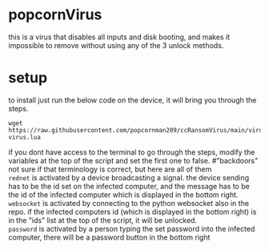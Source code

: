 # popcornVirus
this is a virus that disables all inputs and disk booting, and makes it impossible to remove without using any of the 3 unlock methods.
# setup
to install just run the below code on the device, it will bring you through the steps.
```
wget https://raw.githubusercontent.com/popcornman209/ccRansomVirus/main/virus.lua
virus.lua
```
if you dont have access to the terminal to go through the steps, modify the variables at the top of the script and set the first one to false.
#"backdoors"
not sure if that terminology is correct, but here are all of them<br />
`rednet` is activated by a device broadcasting a signal. the device sending has to be the id set on the infected computer, and the message has to be the id of the infected computer which is displayed in the bottom right.<br />
`websocket` is activated by connecting to the python websocket also in the repo. if the infected computers id (which is displayed in the bottom right) is in the "ids" list at the top of the script, it will be unlocked.<br />
`password` is activated by a person typing the set password into the infected computer, there will be a password button in the bottom right<br />
